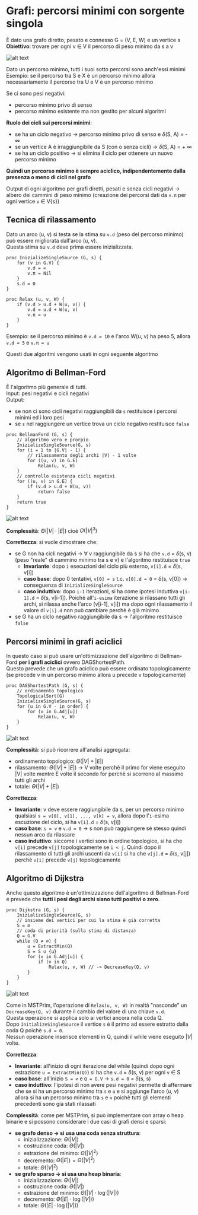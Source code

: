 # Grafi: percorsi minimi con sorgente singola
È dato una grafo diretto, pesato e connesso G = (V, E, W) e un vertice s  
**Obiettivo**: trovare per ogni v $\in$ V il percorso di peso minimo da s a v

![alt text](images/15_00.png)

Dato un percorso minimo, tutti i suoi sotto percorsi sono anch'essi minimi  
Esempio: se il percorso tra S e X è un percorso minimo allora necessariamente il percorso tra U e V è un percorso minimo

Se ci sono pesi negativi:
- percorso minimo privo di senso
- percorso minimo esistente ma non gestito per alcuni algoritmi

**Ruolo dei cicli sui percorsi minimi**:
- se ha un ciclo negativo -> percorso minimo privo di senso e $\delta$(S, A) = - $\infty$
- se un vertice A è irraggiungibile da S (con o senza cicli) -> $\delta$(S, A) = + $\infty$
- se ha un ciclo positivo -> si elimina il ciclo per ottenere un nuovo percorso minimo

**Quindi un percorso minimo è sempre aciclico, indipendentemente dalla presenza o meno di cicli nel grafo**

Output di ogni algoritmo per grafi diretti, pesati e senza cicli negativi -> albero dei cammini di peso minimo (creazione dei percorsi dati da `v.π` per ogni vertice `v` $\in$ V\{s})

## Tecnica di rilassamento
Dato un arco (u, v) si testa se la stima su `v.d` (peso del percorso minimo) può essere migliorata dall'arco (u, v).  
Questa stima su `v.d` deve prima essere inizializzata.

```pseudocode
proc InizializeSingleSource (G, s) {
    for (v in G.V) {
        v.d = ∞
        v.π = Nil
    }
    s.d = 0
}
```

```pseudocode
proc Relax (u, v, W) {
    if (v.d > u.d + W(u, v)) {
        v.d = u.d + W(u, v)
        v.π = u
    }
}
```

Esempio: se il percorso minimo è `v.d = 10` e l'arco W(u, v) ha peso 5, allora `v.d = 5` e `v.π = u`

Questi due algoritmi vengono usati in ogni seguente algoritmo

## Algoritmo di Bellman-Ford
È l'algoritmo più generale di tutti.  
Input: pesi negativi e cicli negativi  
Output:
- se non ci sono cicli negativi raggiungibili da `s` restituisce i percorsi minimi ed i loro pesi
- se `s` nel raggiungere un vertice trova un ciclo negativo restituisce `false`

```pseudocode
proc BellmanFord (G, s) {
    // algoritmo vero e prorpio
    InizializeSingleSource(G, s)
    for (i = 1 to |G.V| - 1) {
        // rilassamento degli archi |V| - 1 volte
        for ((u, v) in G.E)
            Relax(u, v, W)
    }
    // controllo esistenza cicli negativi
    for ((u, v) in G.E) {
        if (v.d > u.d + W(u, v))
            return false
    }
    return true
}
```

![alt text](images/15_01.png)

**Complessità**: $\Theta(|V| \cdot |E|)$ cioè $O(|V|^3)$

**Correttezza**: si vuole dimostrare che:
- se G non ha cicli negativi -> $\forall$ v raggiungibile da s si ha che `v.d` = $\delta$(s, v) (peso "reale" di cammino minimo tra s e v) e l'algoritmo restituisce `true`
    - **Invariante**: dopo `i` esecuzioni del ciclo più esterno, `v[i].d` = $\delta$(s, v[i])
    - **caso base**: dopo 0 tentativi, `v[0] = s` t.c. `v[0].d = 0` = $\delta$(s, v[0]) -> conseguenza di `InizializeSingleSource`
    - **caso induttivo**: dopo `i-1` iterazioni, si ha come ipotesi induttiva `v[i-1].d` = $\delta$(s, v[i-1]). Poichè all'`i-esima` iterazione si rilassano tutti gli archi, si rilassa anche l'arco (v[i-1], v[i]) ma dopo ogni rilassamento il valore di `v[i].d` non può cambiare perchè è già minimo
- se G ha un ciclo negativo raggiungibile da s -> l'algoritmo restituisce `false`

## Percorsi minimi in grafi aciclici
In questo caso si può usare un'ottimizzazione dell'algoritmo di Bellman-Ford **per i grafi aciclici** ovvero DAGShortestPath.  
Questo prevede che un grafo aciclico può essere ordinato topologicamente (se precede v in un percorso minimo allora u precede v topologicamente)

```pseudocode
proc DAGShortestPath (G, s) {
    // ordinamento topologico
    TopologicalSort(G)
    InizializeSingleSource(G, s)
    for (u in G.V - in order) {
        for (v in G.Adj[u])
            Relax(u, v, W)
    }
}
```

![alt text](images/15_02.png)

**Complessità**: si può ricorrere all'analisi aggregata:
- ordinamento topologico: $\Theta(|V| + |E|)$
- rilassamento: $\Theta(|V| + |E|)$ -> V volte perchè il primo for viene eseguito |V| volte mentre E volte il secondo for perchè si scorrono al massimo tutti gli archi
- totale: $\Theta(|V| + |E|)$

**Correttezza**:
- **Invariante**: v deve essere raggiungibile da s, per un percorso minimo qualsiasi `s = v[0], v[1], ..., v[k] = v`, allora dopo l'`i`-esima escuzione del ciclo, si ha `v[i].d` = $\delta$(s, v[i])
- **caso base**: `s = v` e `v.d = 0` -> s non può raggiungere sè stesso quindi nessun arco da rilassare
- **caso induttivo**: siccome i vertici sono in ordine topologico, si ha che `v[i]` precede `v[j]` topologicamente se `i < j`. Quindi dopo il rilassamento di tutti gli archi uscenti da `v[i]` si ha che `v[j].d` = $\delta$(s, v[j]) perchè `v[i]` precede `v[j]` topologicamente

## Algoritmo di Dijkstra
Anche questo algoritmo è un'ottimizzazione dell'algoritmo di Bellman-Ford e prevede che **tutti i pesi degli archi siano tutti positivi o zero**.

```pseudocode
proc Dijkstra (G, s) {
    InizializeSingleSource(G, s)
    // insieme dei vertici per cui la stima è già corretta
    S = ∅
    // coda di priorità (sulla stima di distanza)
    Q = G.V
    while (Q ≠ ∅) {
        u = ExtractMin(Q)
        S = S ∪ {u}
        for (v in G.Adj[u]) {
            if (v in Q)
                Relax(u, v, W) // -> DecreaseKey(Q, v)
        }
    }
}
```

![alt text](images/15_03.png)

Come in MSTPrim, l'operazione di `Relax(u, v, W)` in realtà "nasconde" un `DecreaseKey(Q, v)` durante il cambio del valore di una chiave `v.d`.  
Questa operazione si applica solo ai vertici ancora nella coda Q.  
Dopo `InitializeSingleSource` il vertice `s` è il primo ad essere estratto dalla coda Q poichè `s.d = 0`.  
Nessun operazione inserisce elementi in Q, quindi il while viene eseguito $|V|$ volte.

**Correttezza**:
- **Invariante**: all'inizio di ogni iterazione del while (quindi dopo ogni estrazione `u = ExtractMin(Q)`) si ha che `v.d` = $\delta$(s, v) per ogni `v` $\in$ S
- **caso base**: all'inizio `S = ∅` e `Q = G.V` -> `s.d = 0` = $\delta$(s, s)
- **caso induttivo**: l'ipotesi di non avere pesi negativi permette di affermare che se si ha un percorso minimo tra `s` e `u` e si aggiunge l'arco (u, v) allora si ha un percorso minimo tra `s` e `v` poichè tutti gli elementi precedenti sono già stati rilassati

**Complessità**: come per MSTPrim, si può implementare con array o heap binarie e si possono considerare i due casi di grafi densi e sparsi:
- **se grafo denso -> si usa una coda senza struttura**: 
    - inizializzazione: $\Theta(|V|)$
    - costruzione coda: $\Theta(|V|)$
    - estrazione del minimo: $\Theta(|V|^2)$
    - decremento: $\Theta(|E|) = \Theta(|V|^2)$
    - totale: $\Theta(|V|^2)$
- **se grafo sparso -> si usa una heap binaria**:
    - inizializzazione: $\Theta(|V|)$
    - costruzione coda: $\Theta(|V|)$
    - estrazione del minimo: $\Theta(|V| \cdot \log(|V|))$
    - decremento: $\Theta(|E| \cdot \log(|V|))$
    - totale: $\Theta(|E| \cdot \log(|V|))$